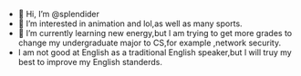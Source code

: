 - 👋 Hi, I’m @splendider
- 👀 I’m interested in animation and lol,as well as many sports.
- 🌱 I’m currently learning new energy,but l am trying to get more grades to change my undergraduate major to CS,for example ,network security.
- l am not good at English as a traditional English speaker,but l will truy my best to improve my English standerds.
<!---
splendider/splendider is a ✨ special ✨ repository because its `README.md` (this file) appears on your GitHub profile.
You can click the Preview link to take a look at your changes.
--->
